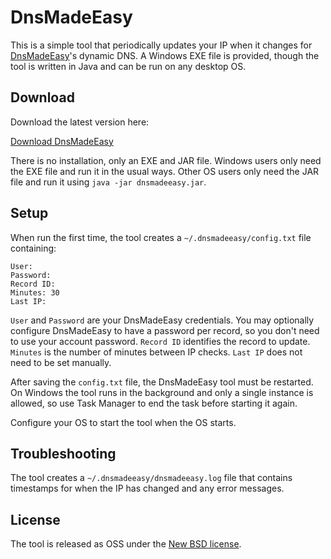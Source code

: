 # DnsMadeEasy

This is a simple tool that periodically updates your IP when it changes for [DnsMadeEasy](http://www.dnsmadeeasy.com/)'s dynamic DNS. A Windows EXE file is provided, though the tool is written in Java and can be run on any desktop OS.

## Download

Download the latest version here:

[Download DnsMadeEasy](https://github.com/EsotericSoftware/dnsmadeeasy/releases)

There is no installation, only an EXE and JAR file. Windows users only need the EXE file and run it in the usual ways. Other OS users only need the JAR file and run it using `java -jar dnsmadeeasy.jar`.

## Setup

When run the first time, the tool creates a `~/.dnsmadeeasy/config.txt` file containing:

```
User: 
Password: 
Record ID: 
Minutes: 30
Last IP: 
```

`User` and `Password` are your DnsMadeEasy credentials. You may optionally configure DnsMadeEasy to have a password per record, so you don't need to use your account password. `Record ID` identifies the record to update. `Minutes` is the number of minutes between IP checks. `Last IP` does not need to be set manually.

After saving the `config.txt` file, the DnsMadeEasy tool must be restarted. On Windows the tool runs in the background and only a single instance is allowed, so use Task Manager to end the task before starting it again.

Configure your OS to start the tool when the OS starts.

## Troubleshooting

The tool creates a `~/.dnsmadeeasy/dnsmadeeasy.log` file that contains timestamps for when the IP has changed and any error messages.

## License

The tool is released as OSS under the [New BSD license](https://github.com/EsotericSoftware/dnsmadeeasy/blob/master/LICENSE).
